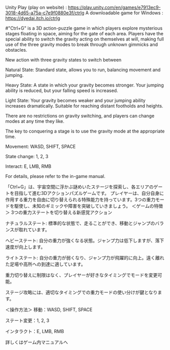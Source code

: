Unity Play (play on website) : https://play.unity.com/en/games/e7913ec9-3018-4d65-a75a-c7e9f0880e3f/ctrlg
A downloadable game for Windows : https://dyedai.itch.io/ctrlg

#"Ctrl+G" is a 3D action-puzzle game in which players explore mysterious stages floating in space, aiming for the gate of each area.
Players have the special ability to switch the gravity acting on themselves at will, making full use of the three gravity modes to break through unknown gimmicks and obstacles.

<Game Features>
New action with three gravity states to switch between

Natural State: Standard state, allows you to run, balancing movement and jumping.

Heavy State: A state in which your gravity becomes stronger. Your jumping ability is reduced, but your falling speed is increased.

Light State: Your gravity becomes weaker and your jumping ability increases dramatically. Suitable for reaching distant footholds and heights.

There are no restrictions on gravity switching, and players can change modes at any time they like.

The key to conquering a stage is to use the gravity mode at the appropriate time.

<How to operate>
Movement: WASD, SHIFT, SPACE

State change: 1, 2, 3

Interact: E, LMB, RMB

For details, please refer to the in-game manual.

「Ctrl+G」は、宇宙空間に浮かぶ謎めいたステージを探索し、各エリアのゲートを目指して進む3Dアクションパズルゲームです。
プレイヤーは、自分自身に作用する重力を自由に切り替えられる特殊能力を持っています。3つの重力モードを駆使し、未知のギミックや障害を突破していきましょう。
＜ゲームの特徴＞
3つの重力ステートを切り替える新感覚アクション

ナチュラルステート: 標準的な状態で、走ることができ、移動とジャンプのバランスが取れています。

ヘビーステート: 自分の重力が強くなる状態。ジャンプ力は低下しますが、落下速度が向上します。

ライトステート: 自分の重力が弱くなり、ジャンプ力が飛躍的に向上。遠く離れた足場や高所への到達に適しています。

重力切り替えに制限はなく、プレイヤーが好きなタイミングでモードを変更可能。

ステージ攻略には、適切なタイミングでの重力モードの使い分けが鍵となります。

＜操作方法＞
移動：WASD, SHIFT, SPACE

ステート変更：1, 2, 3

インタラクト：E, LMB, RMB

詳しくはゲーム内マニュアルへ
